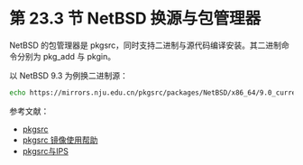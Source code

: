 # 第 23.3 节 NetBSD 换源与包管理器


NetBSD 的包管理器是 pkgsrc，同时支持二进制与源代码编译安装。其二进制命令分别为 pkg_add 与 pkgin。

以 NetBSD 9.3 为例换二进制源：

```sh
echo https://mirrors.nju.edu.cn/pkgsrc/packages/NetBSD/x86_64/9.0_current/All/  > /usr/pkg/etc/pkgin/repositories.epositories.conf
```



参考文献：

 - [pkgsrc](https://www.pkgsrc.org/)
 - [pkgsrc 镜像使用帮助](https://mirrors.tuna.tsinghua.edu.cn/help/pkgsrc/)
 - [pkgsrc与IPS](https://nanxiao.me/pkgsrc-ang-ips/)
